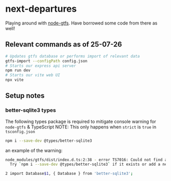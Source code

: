 # next-departures

Playing around with [node-gtfs](https://github.com/BlinkTagInc/node-gtfs).
Have borrowed some code from there as well!

## Relevant commands as of 25-07-26

```bash
# Updates gtfs database or performs import of relevant data
gtfs-import --configPath config.json
# Starts our express api server
npm run dev
# Starts our vite web UI
npx vite
```

## Setup notes

### better-sqlite3 types

The following types package is required to mitigate console warning for `node-gtfs` & TypeScript
NOTE: This only happens when `strict` is `true` in `tsconfig.json`

```bash
npm i --save-dev @types/better-sqlite3
```

an example of the warning:

```bash
node_modules/gtfs/dist/index.d.ts:2:38 - error TS7016: Could not find a declaration file for module 'better-sqlite3'. '/Users/apw/code/node-gtfs-pg/node_modules/better-sqlite3/lib/index.js' implicitly has an 'any' type.
  Try `npm i --save-dev @types/better-sqlite3` if it exists or add a new declaration (.d.ts) file containing `declare module 'better-sqlite3';`

2 import Database$1, { Database } from 'better-sqlite3';
```
